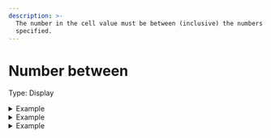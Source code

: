 ```yaml
---
description: >-
  The number in the cell value must be between (inclusive) the numbers
  specified.
---
```


# Number between

Type: Display

<details>

<summary>Example</summary>

* Cell value: 0
* Rule values:
  * Min val: 1
  * Max val: 5
* Result: False, since value is less than min value.

</details>

<details>

<summary>Example</summary>

* Cell value: 1
* Rule values:
  * Min val: 1
  * Max val: 5
* Result: True, since value is between min and max value (inclusive)

</details>

<details>

<summary>Example</summary>

* Cell value: 5
* Rule values:
  * Min val: 1
  * Max val: 5
* Result: True, since value is between min and max value (inclusive)

</details>
